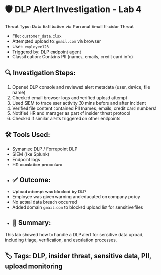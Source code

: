 # 🛡️ DLP Alert Investigation - Lab 4
Threat Type: Data Exfiltration via Personal Email (Insider Threat)
- File: `customer_data.xlsx`
- Attempted upload to: `gmail.com` via browser
- User: `employee123`
- Triggered by: DLP endpoint agent
- Classification: Contains PII (names, emails, credit card info)
## 🔍 Investigation Steps:
1. Opened DLP console and reviewed alert metadata (user, device, file name)
2. Checked email browser logs and verified upload attempt
3. Used SIEM to trace user activity 30 mins before and after incident
4. Verified file content contained PII (names, emails, credit card numbers)
5. Notified HR and manager as part of insider threat protocol
6. Checked if similar alerts triggered on other endpoints
## 🛠️ Tools Used:
- Symantec DLP / Forcepoint DLP
- SIEM (like Splunk)
- Endpoint logs
- HR escalation procedure
- ## ✅ Outcome:
- Upload attempt was blocked by DLP
- Employee was given warning and educated on company policy
- No actual data breach occurred
- Added domain `gmail.com` to blocked upload list for sensitive files
- ## 🧠 Summary:
This lab showed how to handle a DLP alert for sensitive data upload, including triage, verification, and escalation processes.
## 🏷️ Tags: DLP, insider threat, sensitive data, PII, upload monitoring
